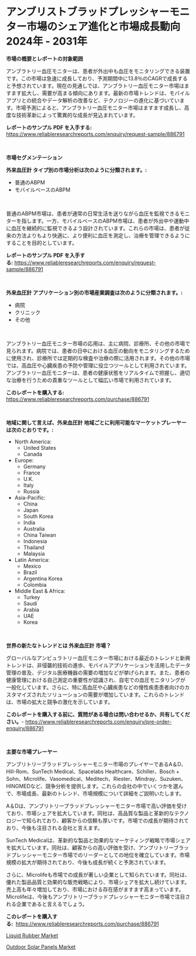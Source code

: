 <p><h1>アンブリストブラッドプレッシャーモニター市場のシェア進化と市場成長動向 2024年 - 2031年</h1></p><p><strong>市場の概要とレポートの対象範囲</strong></p>
<p><p>アンブラトリー血圧モニターは、患者が外出中も血圧をモニタリングできる装置です。この市場は急速に成長しており、予測期間中に13.8％のCAGRで成長すると予想されています。現在の見通しでは、アンブラトリー血圧モニター市場はますます拡大し、需要が高まる傾向にあります。最新の市場トレンドは、モバイルアプリとの統合やデータ解析の改善など、テクノロジーの進化に基づいています。市場予測によると、アンブラトリー血圧モニター市場はますます成長し、高度な技術革新によって驚異的な成長が見込まれています。</p></p>
<p><strong>レポートのサンプル PDF を入手する:</strong> <a href="https://www.reliableresearchreports.com/enquiry/request-sample/886791">https://www.reliableresearchreports.com/enquiry/request-sample/886791</a></p>
<p>&nbsp;</p>
<p><strong>市場セグメンテーション</strong></p>
<p><strong>外来血圧計 タイプ別の市場分析は次のように分類されます。:</strong></p>
<p><ul><li>普通のABPM</li><li>モバイルベースのABPM</li></ul></p>
<p>&nbsp;</p>
<p><p>普通のABPM市場は、患者が通常の日常生活を送りながら血圧を監視できるモニターを指します。一方、モバイルベースのABPM市場は、患者が外出中や運動中に血圧を継続的に監視できるよう設計されています。これらの市場は、患者が従来の方法よりもより快適に、より便利に血圧を測定し、治療を管理できるようにすることを目的としています。</p></p>
<p><strong>レポートのサンプル PDF を入手する:</strong>&nbsp;<a href="https://www.reliableresearchreports.com/enquiry/request-sample/886791">https://www.reliableresearchreports.com/enquiry/request-sample/886791</a></p>
<p>&nbsp;</p>
<p><strong> 外来血圧計 アプリケーション別の市場産業調査は次のように分類されます。:</strong></p>
<p><ul><li>病院</li><li>クリニック</li><li>その他</li></ul></p>
<p>&nbsp;</p>
<p><p>アンブラトリー血圧モニター市場の応用は、主に病院、診療所、その他の市場で見られます。病院では、患者の日中における血圧の動向をモニタリングするために使用され、診療所では定期的な検査や治療の際に活用されます。その他の市場では、高血圧や心臓疾患の予防や管理に役立つツールとして利用されています。アンブラトリー血圧モニターは、患者の健康状態をリアルタイムで把握し、適切な治療を行うための貴重なツールとして幅広い市場で利用されています。</p></p>
<p><strong>このレポートを購入する:</strong>&nbsp; <a href="https://www.reliableresearchreports.com/purchase/886791">https://www.reliableresearchreports.com/purchase/886791</a></p>
<p>&nbsp;</p>
<p><strong>地域に関して言えば、外来血圧計 地域ごとに利用可能なマーケットプレーヤーは次のとおりです。:</strong></p>
<p><ul>
    <li>
        North America:
        <ul>
            <li>United States</li>
            <li>Canada</li>
        </ul>
    </li>
    <li>
        Europe:
        <ul>
            <li>Germany</li>
            <li>France</li>
            <li>U.K.</li>
            <li>Italy</li>
            <li>Russia</li>
        </ul>
    </li>
    <li>
        Asia-Pacific:
        <ul>
            <li>China</li>
            <li>Japan</li>
            <li>South Korea</li>
            <li>India</li>
            <li>Australia</li>
            <li>China Taiwan</li>
            <li>Indonesia</li>
            <li>Thailand</li>
            <li>Malaysia</li>
        </ul>
    </li>
    <li>
        Latin America:
        <ul>
            <li>Mexico</li>
            <li>Brazil</li>
            <li>Argentina Korea</li>
            <li>Colombia</li>
        </ul>
    </li>
    <li>
        Middle East & Africa:
        <ul>
            <li>Turkey</li>
            <li>Saudi</li>
            <li>Arabia</li>
            <li>UAE</li>
            <li>Korea</li>
        </ul>
    </li>
    </ul></p>
<p>&nbsp;</p>
<p><strong>世界の新たなトレンドとは 外来血圧計 市場？</strong></p>
<p><p>グローバルなアンビュラトリー血圧モニター市場における最近のトレンドと新興トレンドは、非侵襲的技術の進歩、モバイルアプリケーションを活用したデータ管理の普及、デジタル医療機器の需要の増加などが挙げられます。また、患者の健康管理における自己測定の重要性が認識され、自宅での血圧モニタリングが一般化しています。さらに、特に高血圧や心臓疾患などの慢性疾患患者向けのカスタマイズされたソリューションの需要が増加しています。これらのトレンドは、市場の拡大と競争の激化を示しています。</p></p>
<p><strong>このレポートを購入する前に、質問がある場合は問い合わせるか、共有してください。</strong>- <a href="https://www.reliableresearchreports.com/enquiry/pre-order-enquiry/886791">https://www.reliableresearchreports.com/enquiry/pre-order-enquiry/886791</a></p>
<p>&nbsp;</p>
<p><strong>主要な市場プレーヤー</strong></p>
<p><p>アンブリトリーブラッドプレッシャーモニター市場のプレイヤーであるA＆D、Hill-Rom、SunTech Medical、Spacelabs Healthcare、Schiller、Bosch + Sohn、Microlife、Vasomedical、Meditech、Riester、Mindray、Suzuken、HINGMEDなど、競争分析を提供します。これらの会社の中でいくつかを選んで、市場成長、最新のトレンド、市場規模について詳細をご説明いたします。</p><p>A＆Dは、アンブリトリーブラッドプレッシャーモニター市場で高い評価を受けており、市場シェアを拡大しています。同社は、高品質な製品と革新的なテクノロジーで知られており、顧客からの信頼も厚いです。市場での成長が期待されており、今後も注目される会社と言えます。</p><p>SunTech Medicalは、革新的な製品と効果的なマーケティング戦略で市場シェアを拡大しています。同社は、顧客からの高い評価を受け、アンブリトリーブラッドプレッシャーモニター市場でのリーダーとしての地位を確立しています。市場規模の拡大が期待されており、今後も成長が続くと予測されています。</p><p>さらに、Microlifeも市場での成長が著しい企業として知られています。同社は、優れた製品品質と効果的な販売戦略により、市場シェアを拡大し続けています。売上高も年々増加しており、市場における存在感がますます高まっています。Microlifeは、今後もアンブリトリーブラッドプレッシャーモニター市場で注目される企業であると言えるでしょう。</p></p>
<p><strong>このレポートを購入する:</strong>&nbsp;&nbsp;<a href="https://www.reliableresearchreports.com/purchase/886791">https://www.reliableresearchreports.com/purchase/886791</a></p>
<p><p><a href="https://simplistic-meeting-7ee.notion.site/Liquid-Rubber-Market-Dynamics-2024-2031-Also-about-Its-Market-Trends-Projections-and-Opportunitie-4fac60031ae74008a37324d8e11962ea">Liquid Rubber Market</a></p><p><a href="https://github.com/Sinjinluong3e0awx2m195k76/Market-Research-Report-List-1/blob/main/outdoor-solar-panels-market.md">Outdoor Solar Panels Market</a></p></p>